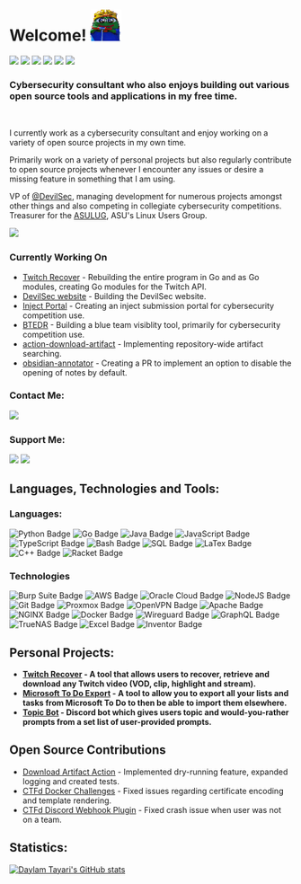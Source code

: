 # Welcome! ![](https://github.com/daylamtayari/daylamtayari/blob/master/peepoHey.gif)
  
<a href="https://github.com/daylamtayari"><img src="https://komarev.com/ghpvc/?username=daylamtayari&color=orange&style=flat-square&label=Views:" height=28/></a>
<a href="https://tayari.gg"><img src="https://img.shields.io/badge/WEBSITE-%23FF7139.svg?&style=for-the-badge&logo=firefox-browser&logoColor=white"></a>
<a href="https://github.com/daylamtayari/Resume/blob/master/resume.pdf"><img src="https://img.shields.io/badge/Resume-%23E6676B.svg?&style=for-the-badge&logoColor=white"/></a>
<a href="https://www.linkedin.com/in/daylamtayari"><img src="https://img.shields.io/badge/linkedin-%230077B5.svg?&style=for-the-badge&logo=linkedin&logoColor=white"/></a>
<a href="https://github.com/daylamtayari/PGP-Keys"><img src="https://img.shields.io/badge/PGP Keys-%230093DD.svg?&style=for-the-badge&logo=gnu-privacy-guard&logoColor=white"/></a>
<a href="https://github.com/daylamtayari"><img src="https://img.shields.io/github/followers/daylamtayari?color=222222&label=GH%20FOLLOWERS&logo=github&style=for-the-badge"/></a>

### Cybersecurity consultant who also enjoys building out various open source tools and applications in my free time.
  
<br/>

I currently work as a cybersecurity consultant and enjoy working on a variety of open source projects in my own time.  

Primarily work on a variety of personal projects but also regularly contribute to open source projects whenever I encounter any issues or desire a missing feature in something that I am using.

VP of [@DevilSec](https://github.com/devilsec), managing development for numerous projects amongst other things and also competing in collegiate cybersecurity competitions.  
Treasurer for the [ASULUG](https://asulug.org), ASU's Linux Users Group.

<a href="https://github.com/daylamtayari/Resume/blob/master/resume.pdf"><img src="https://img.shields.io/badge/Check_out_my_Resume-%23E6676B.svg?&style=for-the-badge&logoColor=white"/></a>

### Currently Working On
- [Twitch Recover](https://github.com/twitchrecover) - Rebuilding the entire program in Go and as Go modules, creating Go modules for the Twitch API.
- [DevilSec website](https://github.com/devilsec/website) - Building the DevilSec website.
- [Inject Portal](https://github.com/devilsec/inject-portal) - Creating an inject submission portal for cybersecurity competition use.
- [BTEDR](https://github.com/devilsec/btedr) - Building a blue team visiblity tool, primarily for cybersecurity competition use.
- [action-download-artifact](https://github.com/dawidd6/action-download-artifact) - Implementing repository-wide artifact searching. 
- [obsidian-annotator](https://github.com/elias-sundqvist/obsidian-annotator) - Creating a PR to implement an option to disable the opening of notes by default.

### Contact Me:
<a href="mailto:daylam@tayari.gg"><img src="https://img.shields.io/badge/email-%238B89CC.svg?&style=for-the-badge&logo=protonmail&logoColor=white"/></a>

### Support Me:
<a href="https://ko-fi.com/tayari"><img src="https://img.shields.io/badge/tayari-%23FF5E5B.svg?&style=for-the-badge&logo=KoFi&logoColor=white&labelColor=black"></a> <a href="https://paypal.me/daylamtayari"><img src="https://img.shields.io/badge//daylamtayari-%2300457C.svg?&style=for-the-badge&logo=PayPal&logoColor=white&labelColor=black"></a> 

## Languages, Technologies and Tools:

### Languages:

![Python Badge](https://img.shields.io/badge/Python-3776AB?style=for-the-badge&labelColor=black&logo=python&logoColor=white) 
![Go Badge](https://img.shields.io/badge/Go-00ADD8?style=for-the-badge&labelColor=black&logo=go&logoColor=white) 
![Java Badge](https://img.shields.io/badge/Java-007396?style=for-the-badge&labelColor=black&logo=java&logoColor=white) 
![JavaScript Badge](https://img.shields.io/badge/Javascript-F0DB4F?style=for-the-badge&labelColor=black&logo=javascript&logoColor=white) 
![TypeScript Badge](https://img.shields.io/badge/TypeScript-3178C6?style=for-the-badge&labelColor=black&logo=typescript&logoColor=white) 
![Bash Badge](https://img.shields.io/badge/Bash-4EAA25?style=for-the-badge&labelColor=black&logo=gnubash&logoColor=white) 
![SQL Badge](https://img.shields.io/badge/SQL-4169E1?style=for-the-badge&labelColor=black&logo=postgresql&logoColor=white) 
![LaTex Badge](https://img.shields.io/badge/LaTex-008080?style=for-the-badge&labelColor=black&logo=LaTex&logoColor=white)
![C++ Badge](https://img.shields.io/badge/C++-00599C?style=for-the-badge&labelColor=black&logo=cplusplus&logoColor=white) 
![Racket Badge](https://img.shields.io/badge/Racket-9F1D20?style=for-the-badge&labelColor=black&logo=Racket&logoColor=white)

### Technologies

![Burp Suite Badge](https://img.shields.io/badge/Burp_Suite-FF6633?style=for-the-badge&labelColor=black&logo=&logoColor=white)
![AWS Badge](https://img.shields.io/badge/AWS-232F3E?style=for-the-badge&labelColor=black&logo=amazonaws&logoColor=white) 
![Oracle Cloud Badge](https://img.shields.io/badge/Oracle_Cloud-F80000?style=for-the-badge&labelColor=black&logo=oracle&logoColor=white) 
![NodeJS Badge](https://img.shields.io/badge/Node.JS-339933?style=for-the-badge&labelColor=black&logo=nodedotjs&logoColor=white)
![Git Badge](https://img.shields.io/badge/Git-F05032?style=for-the-badge&labelColor=black&logo=git&logoColor=white) 
![Proxmox Badge](https://img.shields.io/badge/Proxmox-E57000?style=for-the-badge&labelColor=black&logo=proxmox&logoColor=white)
![OpenVPN Badge](https://img.shields.io/badge/OpenVPN-EA7E20?style=for-the-badge&labelColor=black&logo=OpenVPN&logoColor=white)
![Apache Badge](https://img.shields.io/badge/apache-D22128?style=for-the-badge&labelColor=black&logo=apache&logoColor=white)
![NGINX Badge](https://img.shields.io/badge/nginx-269539?style=for-the-badge&labelColor=black&logo=nginx&logoColor=white)
![Docker Badge](https://img.shields.io/badge/docker-2496ED?style=for-the-badge&labelColor=black&logo=docker&logoColor=white)
![Wireguard Badge](https://img.shields.io/badge/wireguard-88171A?style=for-the-badge&labelColor=black&logo=Wireguard&logoColor=white)
![GraphQL Badge](https://img.shields.io/badge/GraphQL-E10098?style=for-the-badge&labelColor=black&logo=GraphQL&logoColor=white)
![TrueNAS Badge](https://img.shields.io/badge/TrueNAS-0095D5?style=for-the-badge&labelColor=black&logo=truenas&logoColor=white)
![Excel Badge](https://img.shields.io/badge/Excel-217346?style=for-the-badge&labelColor=black&logo=microsoftexcel&logoColor=white)
![Inventor Badge](https://img.shields.io/badge/Autodesk_Inventor-0696D7?style=for-the-badge&labelColor=black&logo=autodesk&logoColor=white)

## Personal Projects:
- **[**Twitch Recover**](https://github.com/TwitchRecover/TwitchRecover) - A tool that allows users to **recover**, **retrieve** and **download** any Twitch video (VOD, clip, highlight and stream).**  
- **[**Microsoft To Do Export**](https://github.com/daylamtayari/Microsoft-To-Do-Export) - A tool to allow you to export all your lists and tasks from Microsoft To Do to then be able to import them elsewhere.**
- **[**Topic Bot**](https://github.com/daylamtayari/Topic-Bot) - Discord bot which gives users topic and would-you-rather prompts from a set list of user-provided prompts.**

## Open Source Contributions
- [Download Artifact Action](https://github.com/dawidd6/action-download-artifact) - Implemented dry-running feature, expanded logging and created tests.
- [CTFd Docker Challenges](https://github.com/offsecginger/CTFd-Docker-Challenges) - Fixed issues regarding certificate encoding and template rendering.
- [CTFd Discord Webhook Plugin](https://github.com/sigpwny/ctfd-discord-webhook-plugin) - Fixed crash issue when user was not on a team.

## Statistics:
[![Daylam Tayari's GitHub stats](https://github-readme-stats.vercel.app/api?username=daylamtayari&show_icons=true&theme=great-gatsby&count_private=true&hide=issues,contribs)](https://github.com/daylamtayari)
